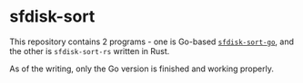 # sfdisk-sort
This repository contains 2 programs - one is Go-based [`sfdisk-sort-go`](/sfdisk-sort-go/), and the other is `sfdisk-sort-rs` written in Rust.

As of the writing, only the Go version is finished and working properly.